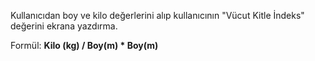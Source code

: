 Kullanıcıdan boy ve kilo değerlerini alıp kullanıcının "Vücut Kitle İndeks" değerini ekrana yazdırma.

Formül:
**Kilo (kg) / Boy(m) * Boy(m)**
